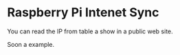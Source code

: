 # Raspberry Pi Intenet Sync

You can read the IP from table a show in a public web site.

Soon a example.
